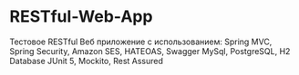 # RESTful-Web-App
Тестовое RESTful Веб приложение с использованием:
Spring MVC, Spring Security, Amazon SES, HATEOAS, Swagger
MySql, PostgreSQL, H2 Database
JUnit 5, Mockito, Rest Assured
